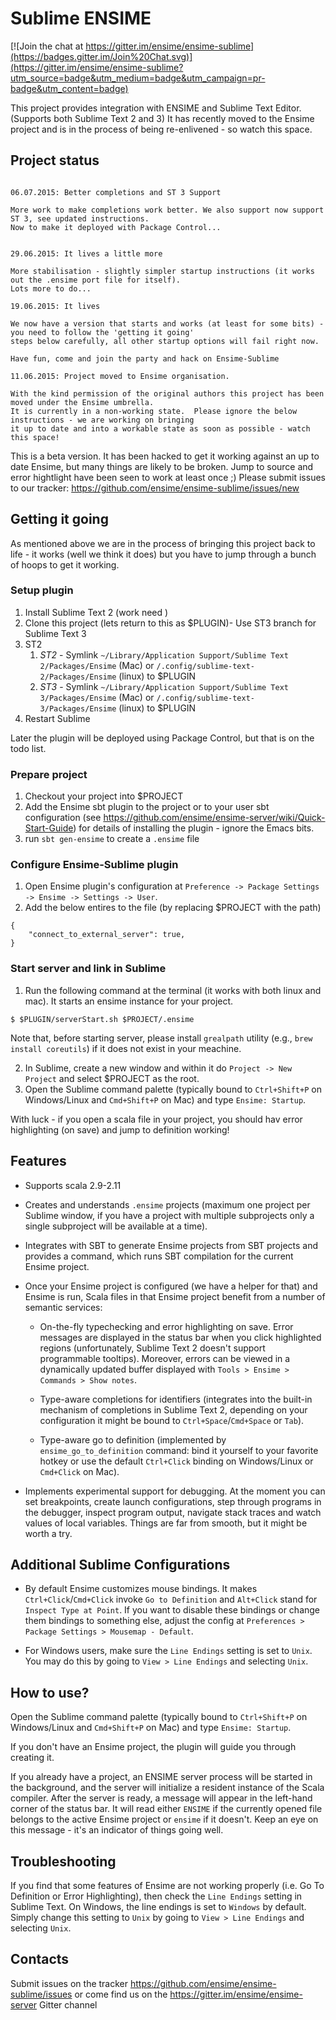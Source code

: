 # Sublime ENSIME

[![Join the chat at https://gitter.im/ensime/ensime-sublime](https://badges.gitter.im/Join%20Chat.svg)](https://gitter.im/ensime/ensime-sublime?utm_source=badge&utm_medium=badge&utm_campaign=pr-badge&utm_content=badge)

This project provides integration with ENSIME and Sublime Text Editor. (Supports both Sublime Text 2 and 3)
It has recently moved to the Ensime project and is in the process of being re-enlivened - so watch this space.
## Project status

```

06.07.2015: Better completions and ST 3 Support

More work to make completions work better. We also support now support ST 3, see updated instructions.
Now to make it deployed with Package Control...


29.06.2015: It lives a little more

More stabilisation - slightly simpler startup instructions (it works out the .ensime port file for itself).
Lots more to do...

19.06.2015: It lives 

We now have a version that starts and works (at least for some bits) - you need to follow the 'getting it going' 
steps below carefully, all other startup options will fail right now.

Have fun, come and join the party and hack on Ensime-Sublime

11.06.2015: Project moved to Ensime organisation.

With the kind permission of the original authors this project has been moved under the Ensime umbrella.
It is currently in a non-working state.  Please ignore the below instructions - we are working on bringing 
it up to date and into a workable state as soon as possible - watch this space!

```

This is a beta version.  It has been hacked to get it working against an up to date Ensime, but many things are 
likely to be broken.  Jump to source and error hightlight have been seen to work at least once ;)
Please submit issues to our tracker: https://github.com/ensime/ensime-sublime/issues/new

## Getting it going
As mentioned above we are in the process of bringing this project back to life - it works (well we think it does) 
but you have to jump through a bunch of hoops to get it working.

### Setup plugin
1. Install Sublime Text 2 (work need ) 
2. Clone this project (lets return to this as $PLUGIN)- Use ST3 branch for Sublime Text 3 
3. ST2
    1. *ST2* - Symlink ```~/Library/Application Support/Sublime Text 2/Packages/Ensime``` (Mac) or ```/.config/sublime-text-2/Packages/Ensime``` (linux) to $PLUGIN
    2. *ST3* - Symlink ```~/Library/Application Support/Sublime Text 3/Packages/Ensime``` (Mac) or ```/.config/sublime-text-3/Packages/Ensime``` (linux) to $PLUGIN
4. Restart Sublime

Later the plugin will be deployed using Package Control, but that is on the todo list.

### Prepare project
1. Checkout your project into $PROJECT
3. Add the Ensime sbt plugin to the project or to your user sbt configuration (see https://github.com/ensime/ensime-server/wiki/Quick-Start-Guide) for details of installing the plugin - ignore the Emacs bits.
3. run ```sbt gen-ensime``` to create a ```.ensime``` file

### Configure Ensime-Sublime plugin

1. Open Ensime plugin's configuration at  `Preference -> Package Settings -> Ensime -> Settings -> User`.
2. Add the below entires to the file (by replacing $PROJECT with the path)
```
{
	"connect_to_external_server": true,
}
```

### Start server and link in Sublime
1. Run the following command at the terminal (it works with both linux and mac). It starts an ensime instance for your project. 

```
$ $PLUGIN/serverStart.sh $PROJECT/.ensime
```

Note that, before starting server, please install `grealpath` utility (e.g., `brew install coreutils`) if it does not exist in your meachine. 

2. In Sublime, create a new window and within it do ```Project -> New Project``` and select $PROJECT as the root.
3. Open the Sublime command palette (typically bound to `Ctrl+Shift+P` on Windows/Linux and `Cmd+Shift+P` on Mac) and type `Ensime: Startup`.

With luck - if you open a scala file in your project, you should hav error highlighting (on save) and jump to definition working!

## Features

* Supports scala 2.9-2.11

* Creates and understands `.ensime` projects (maximum one project per Sublime window,
  if you have a project with multiple subprojects only a single subproject will be available at a time).

* Integrates with SBT to generate Ensime projects from SBT projects and provides
  a command, which runs SBT compilation for the current Ensime project.

* Once your Ensime project is configured (we have a helper for that) and Ensime is run,
  Scala files in that Ensime project benefit from a number of semantic services:

    * On-the-fly typechecking and error highlighting on save. Error messages are displayed
      in the status bar when you click highlighted regions (unfortunately, Sublime Text 2 doesn't
      support programmable tooltips). Moreover, errors can be viewed in a dynamically updated buffer
      displayed with `Tools > Ensime > Commands > Show notes`.

    * Type-aware completions for identifiers (integrates into the built-in mechanism of completions
      in Sublime Text 2, depending on your configuration it might be bound to `Ctrl+Space`/`Cmd+Space` or `Tab`).

    * Type-aware go to definition (implemented by `ensime_go_to_definition` command: bind it yourself
      to your favorite hotkey or use the default `Ctrl+Click` binding on Windows/Linux or `Cmd+Click` on Mac).

* Implements experimental support for debugging. At the moment you can set breakpoints, create launch
  configurations, step through programs in the debugger, inspect program output, navigate stack traces
  and watch values of local variables. Things are far from smooth, but it might be worth a try.

## Additional Sublime Configurations

* By default Ensime customizes mouse bindings. It makes
       `Ctrl+Click`/`Cmd+Click` invoke `Go to Definition` and `Alt+Click` stand for `Inspect Type at Point`.
       If you want to disable these bindings or change them bindings to something else,
       adjust the config at `Preferences > Package Settings > Mousemap - Default`.

* For Windows users, make sure the `Line Endings` setting is set to `Unix`.
       You may do this by going to `View > Line Endings` and selecting `Unix`.

## How to use?

Open the Sublime command palette (typically bound to `Ctrl+Shift+P` on Windows/Linux and `Cmd+Shift+P` on Mac) and type `Ensime: Startup`.

If you don't have an Ensime project, the plugin will guide you through creating it.

If you already have a project, an ENSIME server process will be started in the background,
and the server will initialize a resident instance of the Scala compiler.
After the server is ready, a message will appear in the left-hand corner of the status bar.
It will read either `ENSIME` if the currently opened file belongs to the active Ensime project
or `ensime` if it doesn't. Keep an eye on this message - it's an indicator of things going well.

## Troubleshooting

If you find that some features of Ensime are not working properly (i.e. Go To Definition or Error Highlighting), then check the `Line Endings` setting in Sublime Text.  On Windows, the line endings is set to `Windows` by default.  Simply change this setting to `Unix` by going to `View > Line Endings` and selecting `Unix`.

## Contacts

Submit issues on the tracker https://github.com/ensime/ensime-sublime/issues or come find us on the https://gitter.im/ensime/ensime-server Gitter channel
